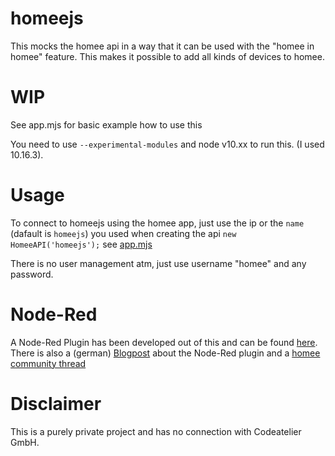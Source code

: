 # homeejs
This mocks the homee api in a way that it can be used with the "homee in homee" feature. This makes it possible to add all kinds of devices to homee.

# WIP

See app.mjs for basic example how to use this

You need to use `--experimental-modules` and node v10.xx to run this. (I used 10.16.3).

# Usage

To connect to homeejs using the homee app, just use the ip or the `name` (dafault is `homeejs`) you used when creating the api `new HomeeAPI('homeejs');` see [app.mjs](https://github.com/tobiasgraf/homeejs/blob/master/app.mjs#L23)

There is no user management atm, just use username "homee" and any password.

# Node-Red

A Node-Red Plugin has been developed out of this and can be found [here](https://github.com/stfnhmplr/node-red-contrib-homee). 
There is also a (german) [Blogpost](https://himpler.com/blog/virtuelle-geraete-in-homee-mit-node-red) about the Node-Red plugin and a [homee community thread](https://community.hom.ee/t/mal-wieder-virtuelle-geraete-jetzt-aber-richtig/24831)

# Disclaimer
This is a purely private project and has no connection with Codeatelier GmbH.
